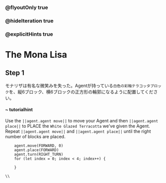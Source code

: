 ### @flyoutOnly true
### @hideIteration true
### @explicitHints true

# The Mona Lisa

## Step 1
モナリザは有名な微笑みを失った。Agentが持っている`白色の彩釉テラコッタブロック`を、縦6ブロック、横6ブロックの正方形の輪郭になるように配置してください。

#### ~ tutorialhint 
Use the ``||agent.agent move||`` to move your Agent and then ``||agent.agent place||`` to PLACE the `White Glazed Terracotta` we've given the Agent. Repeat ``||agent.agent move||`` and ``||agent.agent place||`` until the right number of blocks are placed.

```ghost
    agent.move(FORWARD, 0)
    agent.place(FORWARD)
    agent.turn(RIGHT_TURN)
    for (let index = 0; index < 4; index++) {
    	
    }
```
```template
\\
```
```package
```